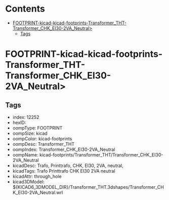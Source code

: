 



Contents
========

* [FOOTPRINT-kicad-kicad-footprints-Transformer_THT-Transformer_CHK_EI30-2VA_Neutral>](#footprint-kicad-kicad-footprints-transformer_tht-transformer_chk_ei30-2va_neutral)
	* [Tags](#tags)

# FOOTPRINT-kicad-kicad-footprints-Transformer_THT-Transformer_CHK_EI30-2VA_Neutral>

## Tags

- index: 12252
- hexID: 
- oompType: FOOTPRINT
- oompSize: kicad
- oompColor: kicad-footprints
- oompDesc: Transformer_THT
- oompIndex: Transformer_CHK_EI30-2VA_Neutral
- oompName: kicad-footprints/Transformer_THT/Transformer_CHK_EI30-2VA_Neutral
- kicadDesc: Trafo, Printtrafo, CHK, EI30, 2VA, neutral,
- kicadTags: Trafo Printtrafo CHK EI30 2VA neutral
- kicadAttr: through_hole
- kicad3DModel: ${KICAD6_3DMODEL_DIR}/Transformer_THT.3dshapes/Transformer_CHK_EI30-2VA_Neutral.wrl
